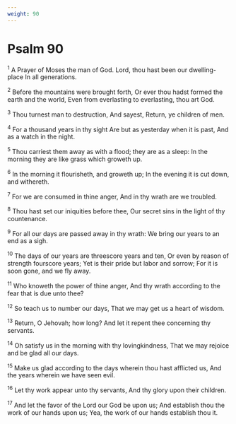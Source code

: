 ```yaml
---
weight: 90
---
```


# Psalm 90

<sup>1</sup> A Prayer of Moses the man of God. Lord, thou hast been our dwelling-place In all generations. 

<sup>2</sup> Before the mountains were brought forth, Or ever thou hadst formed the earth and the world, Even from everlasting to everlasting, thou art God. 

<sup>3</sup> Thou turnest man to destruction, And sayest, Return, ye children of men. 

<sup>4</sup> For a thousand years in thy sight Are but as yesterday when it is past, And as a watch in the night. 

<sup>5</sup> Thou carriest them away as with a flood; they are as a sleep: In the morning they are like grass which groweth up. 

<sup>6</sup> In the morning it flourisheth, and groweth up; In the evening it is cut down, and withereth. 

<sup>7</sup> For we are consumed in thine anger, And in thy wrath are we troubled. 

<sup>8</sup> Thou hast set our iniquities before thee, Our secret sins in the light of thy countenance. 

<sup>9</sup> For all our days are passed away in thy wrath: We bring our years to an end as a sigh. 

<sup>10</sup> The days of our years are threescore years and ten, Or even by reason of strength fourscore years; Yet is their pride but labor and sorrow; For it is soon gone, and we fly away. 

<sup>11</sup> Who knoweth the power of thine anger, And thy wrath according to the fear that is due unto thee? 

<sup>12</sup> So teach us to number our days, That we may get us a heart of wisdom. 

<sup>13</sup> Return, O Jehovah; how long? And let it repent thee concerning thy servants. 

<sup>14</sup> Oh satisfy us in the morning with thy lovingkindness, That we may rejoice and be glad all our days. 

<sup>15</sup> Make us glad according to the days wherein thou hast afflicted us, And the years wherein we have seen evil. 

<sup>16</sup> Let thy work appear unto thy servants, And thy glory upon their children. 

<sup>17</sup> And let the favor of the Lord our God be upon us; And establish thou the work of our hands upon us; Yea, the work of our hands establish thou it. 


